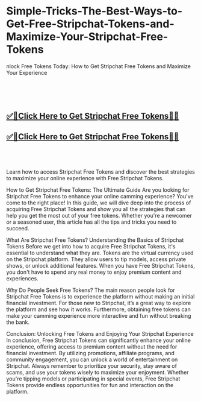 # Simple-Tricks-The-Best-Ways-to-Get-Free-Stripchat-Tokens-and-Maximize-Your-Stripchat-Free-Tokens


nlock Free Tokens Today: How to Get Stripchat Free Tokens and Maximize Your Experience

<br><br><br>
<b><h2><a href="https://searchoptima.org/free-stripchat-tokens/">✅🎯Click Here to Get Stripchat Free Tokens🎯✅</a>

</h2></b>

<b><h2><a href="https://searchoptima.org/free-stripchat-tokens/">✅🎯Click Here to Get Stripchat Free Tokens🎯✅</a>

</h2></b> <br><br><br>
 Learn how to access Stripchat Free Tokens and discover the best strategies to maximize your online experience with Free Stripchat Tokens.

How to Get Stripchat Free Tokens: The Ultimate Guide
Are you looking for Stripchat Free Tokens to enhance your online camming experience? You've come to the right place! In this guide, we will dive deep into the process of acquiring Free Stripchat Tokens and show you all the strategies that can help you get the most out of your free tokens. Whether you're a newcomer or a seasoned user, this article has all the tips and tricks you need to succeed.

What Are Stripchat Free Tokens?
Understanding the Basics of Stripchat Tokens
Before we get into how to acquire Free Stripchat Tokens, it's essential to understand what they are. Tokens are the virtual currency used on the Stripchat platform. They allow users to tip models, access private shows, or unlock additional features. When you have Free Stripchat Tokens, you don't have to spend any real money to enjoy premium content and experiences.

Why Do People Seek Free Tokens?
The main reason people look for Stripchat Free Tokens is to experience the platform without making an initial financial investment. For those new to Stripchat, it’s a great way to explore the platform and see how it works. Furthermore, obtaining free tokens can make your camming experience more interactive and fun without breaking the bank.

Conclusion: Unlocking Free Tokens and Enjoying Your Stripchat Experience
In conclusion, Free Stripchat Tokens can significantly enhance your online experience, offering access to premium content without the need for financial investment. By utilizing promotions, affiliate programs, and community engagement, you can unlock a world of entertainment on Stripchat. Always remember to prioritize your security, stay aware of scams, and use your tokens wisely to maximize your enjoyment. Whether you're tipping models or participating in special events, Free Stripchat Tokens provide endless opportunities for fun and interaction on the platform.
